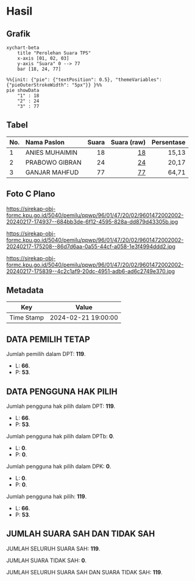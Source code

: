 # Hasil

## Grafik

```mermaid
xychart-beta
    title "Perolehan Suara TPS"
    x-axis [01, 02, 03]
    y-axis "Suara" 0 --> 77
    bar [18, 24, 77]
```

```mermaid
%%{init: {"pie": {"textPosition": 0.5}, "themeVariables": {"pieOuterStrokeWidth": "5px"}} }%%
pie showData
    "1" : 18
    "2" : 24
    "3" : 77
```

## Tabel

| No. | Nama Paslon    | Suara | Suara (raw) | Persentase |
|:--- |:-------------- | -----:| -----------:| ----------:|
| 1   | ANIES MUHAIMIN | 18    | [18][p-1]   | 15,13      |
| 2   | PRABOWO GIBRAN | 24    | [24][p-2]   | 20,17      |
| 3   | GANJAR MAHFUD  | 77    | [77][p-3]   | 64,71      |


[p-1]: https://github.com/gigit-pemilu/pemilu-2024-96-papua-barat-daya/blob/main/pilpres/hitung-suara/sub/96-papua-barat-daya/sub/01-sorong/sub/47-buk/sub/2002-mlakhan/sub/002-tps/sub/paslon-1.txt
[p-2]: https://github.com/gigit-pemilu/pemilu-2024-96-papua-barat-daya/blob/main/pilpres/hitung-suara/sub/96-papua-barat-daya/sub/01-sorong/sub/47-buk/sub/2002-mlakhan/sub/002-tps/sub/paslon-2.txt
[p-3]: https://github.com/gigit-pemilu/pemilu-2024-96-papua-barat-daya/blob/main/pilpres/hitung-suara/sub/96-papua-barat-daya/sub/01-sorong/sub/47-buk/sub/2002-mlakhan/sub/002-tps/sub/paslon-3.txt

## Foto C Plano

https://sirekap-obj-formc.kpu.go.id/5040/pemilu/ppwp/96/01/47/20/02/9601472002002-20240217-174937--684bb3de-6f12-4595-828a-dd879d43305b.jpg

https://sirekap-obj-formc.kpu.go.id/5040/pemilu/ppwp/96/01/47/20/02/9601472002002-20240217-175208--86d7d6aa-0a55-44cf-a058-1e3f4994ddd2.jpg

https://sirekap-obj-formc.kpu.go.id/5040/pemilu/ppwp/96/01/47/20/02/9601472002002-20240217-175839--4c2c1af9-20dc-4951-adb6-ad6c2749e370.jpg


## Metadata

| Key        | Value               |
| ---------- | ------------------- |
| Time Stamp | 2024-02-21 19:00:00 |


## DATA PEMILIH TETAP

Jumlah pemilih dalam DPT: **119**.
 * L: **66**.
 * P: **53**.

## DATA PENGGUNA HAK PILIH

Jumlah pengguna hak pilih dalam DPT: **119**.
 * L: **66**.
 * P: **53**.

Jumlah pengguna hak pilih dalam DPTb: **0**.
 * L: **0**.
 * P: **0**.

Jumlah pengguna hak pilih dalam DPK: **0**.
 * L: **0**.
 * P: **0**.

Jumlah pengguna hak pilih: **119**.
 * L: **66**.
 * P: **53**.

## JUMLAH SUARA SAH DAN TIDAK SAH

JUMLAH SELURUH SUARA SAH: **119**.

JUMLAH SUARA TIDAK SAH: **0**.

JUMLAH SELURUH SUARA SAH DAN SUARA TIDAK SAH: **119**.


